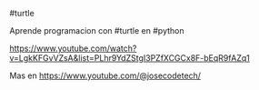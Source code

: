 #turtle

Aprende programacion con #turtle en #python

https://www.youtube.com/watch?v=LgkKFGvVZsA&list=PLhr9YdZStgI3PZfXCGCx8F-bEqR9fAZq1

Mas en https://www.youtube.com/@josecodetech/
